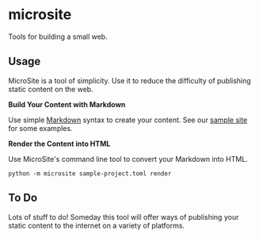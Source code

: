 # microsite

Tools for building a small web.


## Usage

MicroSite is a tool of simplicity. Use it to reduce the difficulty of publishing static content on the web.


**Build Your Content with Markdown**

Use simple [Markdown](https://daringfireball.net/projects/markdown/syntax) syntax to create your content. See our [sample site](sample-site/) for some examples.

**Render the Content into HTML**

Use MicroSite's command line tool to convert your Markdown into HTML.

```
python -m microsite sample-project.toml render
```

## To Do

Lots of stuff to do! Someday this tool will offer ways of publishing your static content to the internet on a variety of platforms.